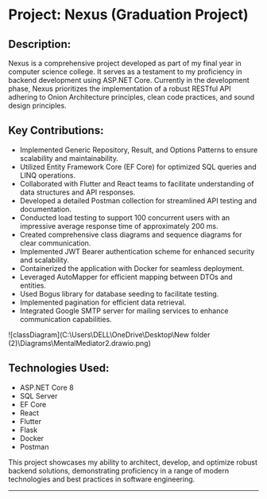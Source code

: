 # Project: Nexus (Graduation Project)

## Description:
Nexus is a comprehensive project developed as part of my final year in computer science college. It serves as a testament to my proficiency in backend development using ASP.NET Core. Currently in the development phase, Nexus prioritizes the implementation of a robust RESTful API adhering to Onion Architecture principles, clean code practices, and sound design principles.

## Key Contributions:
- Implemented Generic Repository, Result, and Options Patterns to ensure scalability and maintainability.
- Utilized Entity Framework Core (EF Core) for optimized SQL queries and LINQ operations.
- Collaborated with Flutter and React teams to facilitate understanding of data structures and API responses.
- Developed a detailed Postman collection for streamlined API testing and documentation.
- Conducted load testing to support 100 concurrent users with an impressive average response time of approximately 200 ms.
- Created comprehensive class diagrams and sequence diagrams for clear communication.
- Implemented JWT Bearer authentication scheme for enhanced security and scalability.
- Containerized the application with Docker for seamless deployment.
- Leveraged AutoMapper for efficient mapping between DTOs and entities.
- Used Bogus library for database seeding to facilitate testing.
- Implemented pagination for efficient data retrieval.
- Integrated Google SMTP server for mailing services to enhance communication capabilities.

![classDiagram](C:\Users\DELL\OneDrive\Desktop\New folder (2)\Diagrams\MentalMediator2.drawio.png)

## Technologies Used:
- ASP.NET Core 8
- SQL Server
- EF Core
- React
- Flutter
- Flask
- Docker
- Postman

This project showcases my ability to architect, develop, and optimize robust backend solutions, demonstrating proficiency in a range of modern technologies and best practices in software engineering.

--- 
